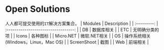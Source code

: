 
# Open Solutions

人人都可提交使用的`IT`解决方案集合。
|   Modules   |             Description              |
| :---------: | :----------------------------------: |
|     DB      |              数据库相关              |
|     ETC     |            无明确分类的项            |
|    Icons    |               各种图标               |
|  Micro.NET  |             微软.NET相关             |
|     OS      | 操作系统相关(Windows，Linux，Mac OS) |
| ScreenShoot |                 截图                 |
|     Web     |               前端相关               |

